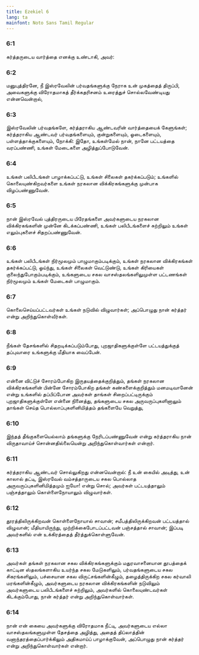 ```yaml
---
title: Ezekiel 6
lang: ta
mainfont: Noto Sans Tamil Regular
---
```


###  6:1

கர்த்தருடைய வார்த்தை எனக்கு உண்டாகி, அவர்:

###  6:2

மனுபுத்திரனே, நீ இஸ்ரவேலின் பர்வதங்களுக்கு நேராக உன் முகத்தைத் திருப்பி, அவைகளுக்கு விரோதமாகத் தீர்க்கதரிசனம் உரைத்துச் சொல்லவேண்டியது என்னவென்றால்,

###  6:3

இஸ்ரவேலின் பர்வதங்களே, கர்த்தராகிய ஆண்டவரின் வார்த்தையைக் கேளுங்கள்; கர்த்தராகிய ஆண்டவர் பர்வதங்களையும், குன்றுகளையும், ஓடைகளையும், பள்ளத்தாக்குகளையும், நோக்கி: இதோ, உங்கள்மேல் நான், நானே பட்டயத்தை வரப்பண்ணி, உங்கள் மேடைகளை அழித்துப்போடுவேன்.

###  6:4

உங்கள் பலிபீடங்கள் பாழாக்கப்பட்டு, உங்கள் சிலைகள் தகர்க்கப்படும்; உங்களில் கொலையுண்கிறவர்களை உங்கள் நரகலான விக்கிரகங்களுக்கு முன்பாக விழப்பண்ணுவேன்.

###  6:5

நான் இஸ்ரவேல் புத்திரருடைய பிரேதங்களை அவர்களுடைய நரகலான விக்கிரகங்களின் முன்னே கிடக்கப்பண்ணி, உங்கள் பலிபீடங்களைச் சுற்றிலும் உங்கள் எலும்புகளைச் சிதறப்பண்ணுவேன்.

###  6:6

உங்கள் பலிபீடங்கள் நிர்மூலமும் பாழுமாகும்படிக்கும், உங்கள் நரகலான விக்கிரகங்கள் தகர்க்கப்பட்டு, ஓய்ந்து, உங்கள் சிலைகள் வெட்டுண்டு, உங்கள் கிரியைகள் குலைந்துபோகும்படிக்கும், உங்களுடைய சகல வாசஸ்தலங்களிலுமுள்ள பட்டணங்கள் நிர்மூலமும் உங்கள் மேடைகள் பாழுமாகும்.

###  6:7

கொலைசெய்யப்பட்டவர்கள் உங்கள் நடுவில் விழுவார்கள்; அப்பொழுது நான் கர்த்தர் என்று அறிந்துகொள்வீர்கள்.

###  6:8

நீங்கள் தேசங்களில் சிதறடிக்கப்படும்போது, புறஜாதிகளுக்குள்ளே பட்டயத்துக்குத் தப்புவாரை உங்களுக்கு மீதியாக வைப்பேன்.

###  6:9

என்னை விட்டுச் சோரம்போகிற இருதயத்தைக்குறித்தும், தங்கள் நரகலான விக்கிரகங்களின் பின்னே சோரம்போகிற தங்கள் கண்களைக்குறித்தும் மனமடிவானேன் என்று உங்களில் தப்பிப்போன அவர்கள் தாங்கள் சிறைப்பட்டிருக்கும் புறஜாதிகளுக்குள்ளே என்னை நினைத்து, தங்களுடைய சகல அருவருப்புகளினாலும் தாங்கள் செய்த பொல்லாப்புகளினிமித்தம் தங்களையே வெறுத்து,

###  6:10

இந்தத் தீங்குகளையெல்லாம் தங்களுக்கு நேரிடப்பண்ணுவேன் என்று கர்த்தராகிய நான் விருதாவாய்ச் சொன்னதில்லையென்று அறிந்துகொள்வார்கள் என்றார்.

###  6:11

கர்த்தராகிய ஆண்டவர் சொல்லுகிறது என்னவென்றால்: நீ உன் கையில் அடித்து, உன் காலால் தட்டி, இஸ்ரவேல் வம்சத்தாருடைய சகல பொல்லாத அருவருப்புகளினிமித்தமும் ஐயோ! என்று சொல்; அவர்கள் பட்டயத்தாலும் பஞ்சத்தாலும் கொள்ளைநோயாலும் விழுவார்கள்.

###  6:12

தூரத்திலிருக்கிறவன் கொள்ளைநோயால் சாவான்; சமீபத்திலிருக்கிறவன் பட்டயத்தால் விழுவான்; மீதியாயிருந்து, முற்றிக்கைபோடப்பட்டவன் பஞ்சத்தால் சாவான்; இப்படி அவர்களில் என் உக்கிரத்தைத் தீர்த்துக்கொள்ளுவேன்.

###  6:13

அவர்கள் தங்கள் நரகலான சகல விக்கிரகங்களுக்கும் மதுரவாசனையான தூபத்தைக் காட்டின ஸ்தலங்களாகிய உயர்ந்த சகல மேடுகளிலும், பர்வதங்களுடைய சகல சிகரங்களிலும், பச்சையான சகல விருட்சங்களின்கீழும், தழைத்திருக்கிற சகல கர்வாலி மரங்களின்கீழும், அவர்களுடைய நரகலான விக்கிரகங்களின் நடுவிலும் அவர்களுடைய பலிபீடங்களைச் சுற்றிலும், அவர்களில் கொலையுண்டவர்கள் கிடக்கும்போது, நான் கர்த்தர் என்று அறிந்துகொள்வார்கள்.

###  6:14

நான் என் கையை அவர்களுக்கு விரோதமாக நீட்டி, அவர்களுடைய எல்லா வாசஸ்தலங்களுமுள்ள தேசத்தை அழித்து, அதைத் திப்லாத்தின் வனாந்தரத்தைப்பார்க்கிலும் அதிகமாய்ப் பாழாக்குவேன், அப்பொழுது நான் கர்த்தர் என்று அறிந்துகொள்வார்கள் என்றார்.

